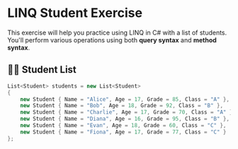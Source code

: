 # LINQ Student Exercise

This exercise will help you practice using LINQ in C# with a list of students. You'll perform various operations using both **query syntax** and **method syntax**.

## 🧑‍🎓 Student List

```csharp
List<Student> students = new List<Student>
{
    new Student { Name = "Alice", Age = 17, Grade = 85, Class = "A" },
    new Student { Name = "Bob", Age = 18, Grade = 92, Class = "B" },
    new Student { Name = "Charlie", Age = 17, Grade = 70, Class = "A" },
    new Student { Name = "Diana", Age = 16, Grade = 95, Class = "B" },
    new Student { Name = "Evan", Age = 18, Grade = 60, Class = "C" },
    new Student { Name = "Fiona", Age = 17, Grade = 77, Class = "C" }
};
```
